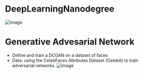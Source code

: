 # DeepLearningNanodegree

![image](https://user-images.githubusercontent.com/92583544/148568751-00191a31-11eb-4e61-b643-97fffbf582c0.png)


# Generative Advesarial Network 

- Define and train a DCGAN on a dataset of faces
- Data:  using the CelebFaces Attributes Dataset (CelebA) to train adversarial networks.
  ![image](https://user-images.githubusercontent.com/92583544/149327107-c7bf1942-5648-4f84-9c01-7d40343cb907.png)
